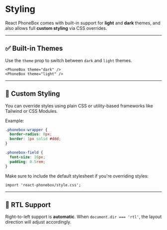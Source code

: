 # Styling

React PhoneBox comes with built-in support for **light** and **dark** themes, and also allows full **custom styling** via CSS overrides.

---

## ✅ Built-in Themes

Use the `theme` prop to switch between `dark` and `light` themes.

```tsx
<PhoneBox theme="dark" />
<PhoneBox theme="light" />
```

---

## 🧩 Custom Styling

You can override styles using plain CSS or utility-based frameworks like Tailwind or CSS Modules.

Example:

```css
.phonebox-wrapper {
  border-radius: 8px;
  border: 1px solid #ddd;
}

.phonebox-field {
  font-size: 16px;
  padding: 0.5rem;
}
```

Make sure to include the default stylesheet if you're overriding styles:

```tsx
import 'react-phonebox/style.css';
```

---

## 🧪 RTL Support

Right-to-left support is **automatic**. When `document.dir === 'rtl'`, the layout direction will adjust accordingly.
